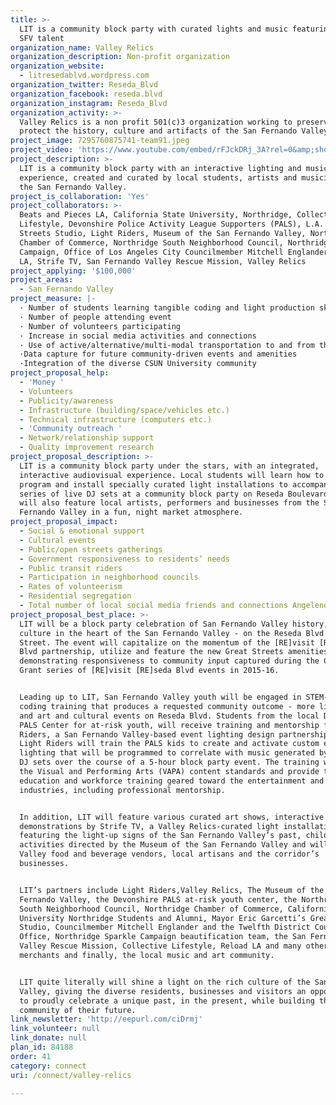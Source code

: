 ```yaml
---
title: >-
  LIT is a community block party with curated lights and music featuring local
  SFV talent
organization_name: Valley Relics
organization_description: Non-profit organization
organization_website:
  - litresedablvd.wordpress.com
organization_twitter: Reseda_Blvd
organization_facebook: reseda.blvd
organization_instagram: Reseda_Blvd
organization_activity: >-
  Valley Relics is a non profit 501(c)3 organization working to preserve and
  protect the history, culture and artifacts of the San Fernando Valley
project_image: 7295760875741-team91.jpeg
project_video: 'https://www.youtube.com/embed/rFJckDRj_3A?rel=0&amp;showinfo=0'
project_description: >-
  LIT is a community block party with an interactive lighting and music
  experience, created and curated by local students, artists and musicians from
  the San Fernando Valley.
project_is_collaboration: 'Yes'
project_collaborators: >-
  Beats and Pieces LA, California State University, Northridge, Collective
  Lifestyle, Devonshire Police Activity League Supporters (PALS), L.A. Great
  Streets Studio, Light Riders, Museum of the San Fernando Valley, Northridge
  Chamber of Commerce, Northridge South Neighborhood Council, Northridge Sparkle
  Campaign, Office of Los Angeles City Councilmember Mitchell Englander, Reload
  LA, Strife TV, San Fernando Valley Rescue Mission, Valley Relics
project_applying: '$100,000'
project_areas:
  - San Fernando Valley
project_measure: |-
  · Number of students learning tangible coding and light production skills
  · Number of people attending event
  · Number of volunteers participating 
  · Increase in social media activities and connections
  · Use of active/alternative/multi-modal transportation to and from the event
  ·Data capture for future community-driven events and amenities
  ·Integration of the diverse CSUN University community
project_proposal_help:
  - 'Money '
  - Volunteers
  - Publicity/awareness
  - Infrastructure (building/space/vehicles etc.)
  - Technical infrastructure (computers etc.)
  - 'Community outreach '
  - Network/relationship support
  - Quality improvement research
project_proposal_description: >-
  LIT is a community block party under the stars, with an integrated,
  interactive audiovisual experience. Local students will learn how to build,
  program and install specially curated light installations to accompany a
  series of live DJ sets at a community block party on Reseda Boulevard. LIT
  will also feature local artists, performers and businesses from the San
  Fernando Valley in a fun, night market atmosphere.
project_proposal_impact:
  - Social & emotional support
  - Cultural events
  - Public/open streets gatherings
  - Government responsiveness to residents’ needs
  - Public transit riders
  - Participation in neighborhood councils
  - Rates of volunteerism
  - Residential segregation
  - Total number of local social media friends and connections Angelenos have
project_proposal_best_place: >-
  LIT will be a block party celebration of San Fernando Valley history, art and
  culture in the heart of the San Fernando Valley - on the Reseda Blvd Great
  Street. The event will capitalize on the momentum of the [RE]visit [RE]seda
  Blvd partnership, utilize and feature the new Great Streets amenities, while
  demonstrating responsiveness to community input captured during the Challenge
  Grant series of [RE]visit [RE]seda Blvd events in 2015-16. 


  Leading up to LIT, San Fernando Valley youth will be engaged in STEM-driven
  coding training that produces a requested community outcome - more lighting
  and art and cultural events on Reseda Blvd. Students from the local Devonshire
  PALS Center for at-risk youth, will receive training and mentorship from Light
  Riders, a San Fernando Valley-based event lighting design partnership. The
  Light Riders will train the PALS kids to create and activate custom event
  lighting that will be programmed to correlate with music generated by 8 live
  DJ sets over the course of a 5-hour block party event. The training will meet
  the Visual and Performing Arts (VAPA) content standards and provide technical
  education and workforce training geared toward the entertainment and event
  industries, including professional mentorship.


  In addition, LIT will feature various curated art shows, interactive dance
  demonstrations by Strife TV, a Valley Relics-curated light installation
  featuring the light-up signs of the San Fernando Valley’s past, children’s art
  activities directed by the Museum of the San Fernando Valley and will showcase
  Valley food and beverage vendors, local artisans and the corridor’s
  businesses.


  LIT’s partners include Light Riders,Valley Relics, The Museum of the San
  Fernando Valley, the Devonshire PALS at-risk youth center, the Northridge
  South Neighborhood Council, Northridge Chamber of Commerce, California State
  University Northridge Students and Alumni, Mayor Eric Garcetti’s Great Streets
  Studio, Councilmember Mitchell Englander and the Twelfth District Council
  Office, Northridge Sparkle Campaign beautification team, the San Fernando
  Valley Rescue Mission, Collective Lifestyle, Reload LA and many other local
  merchants and finally, the local music and art community.


  LIT quite literally will shine a light on the rich culture of the San Fernando
  Valley, giving the diverse residents, businesses and visitors an opportunity
  to proudly celebrate a unique past, in the present, while building the
  community of their future.
link_newsletter: 'http://eepurl.com/ciDrmj'
link_volunteer: null
link_donate: null
plan_id: 84188
order: 41
category: connect
uri: /connect/valley-relics

---
```

